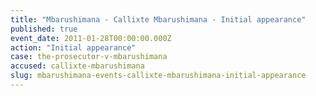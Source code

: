```yaml
---
title: "Mbarushimana - Callixte Mbarushimana - Initial appearance"
published: true
event_date: 2011-01-28T00:00:00.000Z
action: "Initial appearance"
case: the-prosecutor-v-mbarushimana
accused: callixte-mbarushimana
slug: mbarushimana-events-callixte-mbarushimana-initial-appearance
---
```

